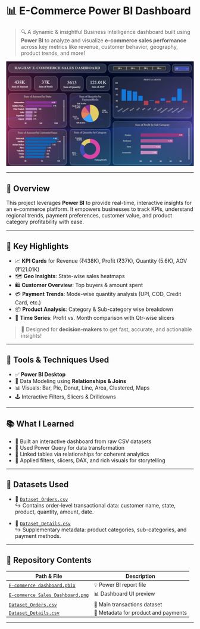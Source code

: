# 📊 E-Commerce Power BI Dashboard

> 🔍 A dynamic & insightful Business Intelligence dashboard built using **Power BI** to analyze and visualize **e-commerce sales performance** across key metrics like revenue, customer behavior, geography, product trends, and more!

![Dashboard Preview](https://raw.githubusercontent.com/dipjyoti0007/E-commerce-Sales-Dashboard/main/E-commerce%20Sales%20Dashboard.png)

---

## 🚀 Overview

This project leverages **Power BI** to provide real-time, interactive insights for an e-commerce platform. It empowers businesses to track KPIs, understand regional trends, payment preferences, customer value, and product category profitability with ease.

---

## 🧠 Key Highlights

- 📈 **KPI Cards** for Revenue (₹438K), Profit (₹37K), Quantity (5.6K), AOV (₹121.01K)
- 🗺️ **Geo Insights**: State-wise sales heatmaps
- 🛍️ **Customer Overview**: Top buyers & amount spent
- 💳 **Payment Trends**: Mode-wise quantity analysis (UPI, COD, Credit Card, etc.)
- 📦 **Product Analysis**: Category & Sub-category wise breakdown
- 📅 **Time Series**: Profit vs. Month comparison with Qtr-wise slicers

> 🎯 Designed for **decision-makers** to get fast, accurate, and actionable insights!

---

## 🧩 Tools & Techniques Used

- ✅ **Power BI Desktop**
- 🔗 Data Modeling using **Relationships & Joins**
- 📊 Visuals: Bar, Pie, Donut, Line, Area, Clustered, Maps
- 🕹️ Interactive Filters, Slicers & Drilldowns

---

## 📚 What I Learned

- 🔹 Built an interactive dashboard from raw CSV datasets
- 🔹 Used Power Query for data transformation
- 🔹 Linked tables via relationships for coherent analytics
- 🔹 Applied filters, slicers, DAX, and rich visuals for storytelling

---

## 📎 Datasets Used

- 📄 [`Dataset_Orders.csv`](https://github.com/dipjyoti0007/E-commerce-Sales-Dashboard/blob/main/Dataset_Orders.csv)  
  ↪️ Contains order-level transactional data: customer name, state, product, quantity, amount, date.

- 📄 [`Dataset_Details.csv`](https://github.com/dipjyoti0007/E-commerce-Sales-Dashboard/blob/main/Dataset_Details.csv)  
  ↪️ Supplementary metadata: product categories, sub-categories, and payment methods.

---

## 📁 Repository Contents

| Path & File | Description |
|-------------|-------------|
| [`E-commerce dashboard.pbix`](https://github.com/dipjyoti0007/E-commerce-Sales-Dashboard/blob/main/E-commerce%20dashboard.pbix) | 💡 Power BI report file |
| [`E-commerce Sales Dashboard.png`](https://github.com/dipjyoti0007/E-commerce-Sales-Dashboard/blob/main/E-commerce%20Sales%20Dashboard.png) | 📊 Dashboard UI preview |
| [`Dataset_Orders.csv`](https://github.com/dipjyoti0007/E-commerce-Sales-Dashboard/blob/main/Dataset_Orders.csv) | 📁 Main transactions dataset |
| [`Dataset_Details.csv`](https://github.com/dipjyoti0007/E-commerce-Sales-Dashboard/blob/main/Dataset_Details.csv) | 📁 Metadata for product and payments |

---

